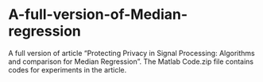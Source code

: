 # A-full-version-of-Median-regression
A full version of article “Protecting Privacy in Signal Processing: Algorithms and comparison for Median Regression”.
The Matlab Code.zip file contains codes for experiments in the article.
